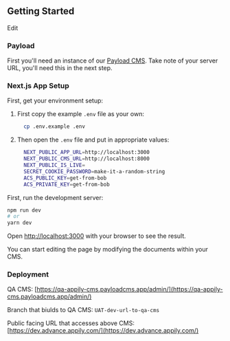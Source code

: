 ## Getting Started

Edit

### Payload

First you'll need an instance of our [Payload CMS](https://github.com/eab-agency/appily-cms). Take note of your server URL, you'll need this in the next step.

### Next.js App Setup

First, get your environment setup:

1. First copy the example `.env` file as your own:

   ```bash
     cp .env.example .env
   ```

2. Then open the `.env` file and put in appropriate values:

   ```bash
     NEXT_PUBLIC_APP_URL=http://localhost:3000
     NEXT_PUBLIC_CMS_URL=http://localhost:8000
     NEXT_PUBLIC_IS_LIVE=
     SECRET_COOKIE_PASSWORD=make-it-a-random-string
     ACS_PUBLIC_KEY=get-from-bob
     ACS_PRIVATE_KEY=get-from-bob
   ```

First, run the development server:

```bash
npm run dev
# or
yarn dev
```

Open [http://localhost:3000](http://localhost:3000) with your browser to see the result.

You can start editing the page by modifying the documents within your CMS.

### Deployment

QA CMS: [https://qa-appily-cms.payloadcms.app/admin/](https://qa-appily-cms.payloadcms.app/admin/)

Branch that biulds to QA CMS: `UAT-dev-url-to-qa-cms`

Public facing URL that accesses above CMS: [https://dev.advance.appily.com/](https://dev.advance.appily.com/)
